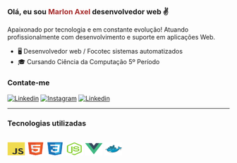 ### Olá, eu sou <span  style="color: brown"> Marlon Axel </span> desenvolvedor web ✌️
Apaixonado por tecnologia e em constante evolução!
 Atuando profissionalmente com desenvolvimento e suporte em aplicações Web.
<ul>
    <li>🖥️ Desenvolvedor web / Focotec sistemas automatizados</li>
    <li>🎓 Cursando Ciência da Computação 5º Período</li>
    
</ul>

### Contate-me

[![Linkedin](https://img.shields.io/badge/LinkedIn-0077B5?style=for-the-badge&logo=linkedin&logoColor=white)](https://www.linkedin.com/in/marlon-axel-460750148/)
[![Instagram](https://img.shields.io/badge/Instagram-E4405F?style=for-the-badge&logo=instagram&logoColor=white)](https://www.instagram.com/marlon.axl/)
[![Linkedin](https://img.shields.io/badge/Gmail-D14836?style=for-the-badge&logo=gmail&logoColor=white)]()


<hr>

### Tecnologias utilizadas 
<br> 
<div>
<img align="center" alt="Marlon axel" height="30" width="40" src="https://raw.githubusercontent.com/devicons/devicon/master/icons/javascript/javascript-original.svg" style="max-width: 100%;">

<img align="center" alt="Marlon axel" height="30" width="40" src="https://raw.githubusercontent.com/devicons/devicon/master/icons/html5/html5-original.svg" style="max-width: 100%;">

<img align="center" alt="Marlon axel" height="30" width="40" src="https://raw.githubusercontent.com/devicons/devicon/master/icons/css3/css3-original.svg" style="max-width: 100%;">

<img align="center" alt="Marlon axel" height="30" width="40" src="https://raw.githubusercontent.com/devicons/devicon/master/icons/nodejs/nodejs-original.svg" style="max-width: 100%;">

<img align="center" alt="Marlon axel" height="30" width="40" src="https://raw.githubusercontent.com/devicons/devicon/master/icons/vuejs/vuejs-original.svg" style="max-width: 100%;">

<img align="center" alt="Marlon axel" height="30" width="40" src="https://raw.githubusercontent.com/devicons/devicon/master/icons/docker/docker-original.svg" style="max-width: 100%;">
</div>
